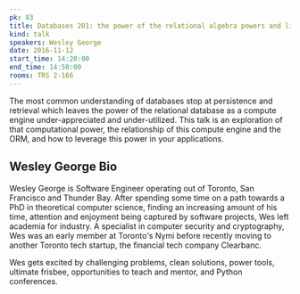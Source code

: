 ```yaml
---
pk: 83
title: Databases 201: the power of the relational algebra powers and limits of the ORM
kind: talk
speakers: Wesley George
date: 2016-11-12
start_time: 14:20:00
end_time: 14:50:00
rooms: TRS 2-166
---
```


The most common understanding of databases stop at persistence and retrieval which leaves the power of the relational database as a compute engine under-appreciated and under-utilized. This talk is an exploration of that computational power, the relationship of this compute engine and the ORM, and how to leverage this power in your applications.

## Wesley George Bio

Wesley George is Software Engineer operating out of Toronto, San Francisco and Thunder Bay. After spending some time on a path towards a PhD in theoretical computer science, finding an increasing amount of his time, attention and enjoyment being captured by software projects, Wes left academia for industry. A specialist in computer security and cryptography, Wes was an early member at Toronto's Nymi before recently moving to another Toronto tech startup, the financial tech company Clearbanc.

Wes gets excited by challenging problems, clean solutions, power tools, ultimate frisbee, opportunities to teach and mentor, and Python conferences.